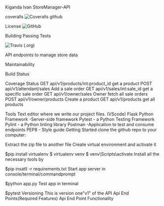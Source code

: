 Kiganda Ivan StoreManager-API

 coveralls
![Coveralls github](https://img.shields.io/coveralls/github/jekyll/jekyll.svg)

 License
![GitHub](https://img.shields.io/github/license/mashape/apistatus.svg)

Building Passing Tests
 
![Travis (.org)](https://img.shields.io/travis/:user/:repo.svg)





API endpoints to manage store data

Maintainability

Build Status

Coverage Status
GET api/v1/products/int:product_id	get a product
POST api/v1/attendant/sales	Add a sale order
GET api/v1/sales/int:sale_id	get a specific sale order
GET api/v1/owner/sales	Owner fetch all sale orders
POST api/v1/owner/products	Create a product
GET api/v1/products	get all products


Tools
Text editor where we write our project files. (VScode)
Flask Python Framework -Server-side framework
Pytest - a Python Testing Framework
Pylint - a Python linting library
Postman -Application to test and consume endpoints
PEP8 - Style guide
Getting Started clone the github repo to your computer:

Extract the zip file to another file
Create virtual environment and activate it

$pip install virtualenv
$ virtualenv venv
$ venv\Scripts\activate
Install all the necessary tools by

$pip insatll -r requirements.txt
Start app server in console/terminal/commandprompt

$python app.py
Test app in terminal

$pytest
Versioning
This is version one"v1" of the API
Api End Points(Required Features)
Api End Point	Functionality

